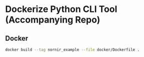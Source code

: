 # Dockerize Python CLI Tool (Accompanying Repo)

## Docker

```bash
docker build --tag nornir_example --file docker/Dockerfile .
```